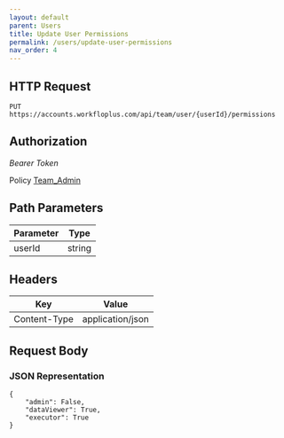 ```yaml
---
layout: default
parent: Users
title: Update User Permissions
permalink: /users/update-user-permissions
nav_order: 4
---
```



## HTTP Request

```
PUT https://accounts.workfloplus.com/api/team/user/{userId}/permissions
```

## Authorization

*Bearer Token*

Policy
[Team_Admin]({{site.url}}{{site.baseurl}}/authentication/policies#team_admin)


## Path Parameters


| Parameter   | Type        |
| ----------- | ----------- |
| userId | string      |


## Headers


| Key     | Value        |
| ----------- | ----------- |
| Content-Type | application/json      |


## Request Body
### JSON Representation
```
{
    "admin": False,
    "dataViewer": True,
    "executor": True
}
```

